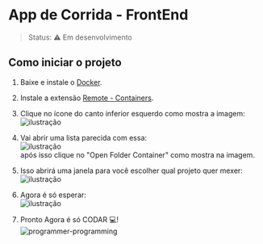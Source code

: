 # App de Corrida - FrontEnd

> Status: ⚠️ Em desenvolvimento

## Como iniciar o projeto

1. Baixe e instale o [Docker](https://docs.docker.com/desktop/).

2. Instale a extensão [Remote - Containers](https://marketplace.visualstudio.com/items?itemName=ms-vscode-remote.remote-containers).

3. Clique no ícone do canto inferior esquerdo como mostra a imagem:
   <br>
   ![ilustração](https://cdn.discordapp.com/attachments/476540268405981214/999050944799060019/unknown.png)

4. Vai abrir uma lista parecida com essa:
   <br>
   ![ilustração](https://cdn.discordapp.com/attachments/476540268405981214/999053605862645842/unknown.png)
   <br>
   após isso clique no "Open Folder Container" como mostra na imagem.

5. Isso abrirá uma janela para você escolher qual projeto quer mexer:
   <br>
   ![ilustração](https://cdn.discordapp.com/attachments/476540268405981214/999055181054484490/unknown.png)

6. Agora é só esperar:
   <br>
   ![ilustração](https://cdn.discordapp.com/attachments/476540268405981214/999057020298723499/unknown.png)
   <br>
7. Pronto Agora é só CODAR 💻!
   <br>
   ![programmer-programming](https://user-images.githubusercontent.com/67286124/179862662-38476cfd-b985-4efc-94d9-f64bfe7a90b8.gif)

